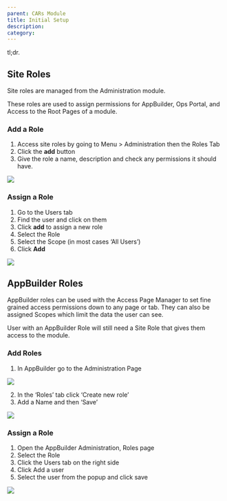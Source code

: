 ```yaml
---
parent: CARs Module
title: Initial Setup
description: 
category: 
---
```

tl;dr.

## Site Roles

Site roles are managed from the Administration module.

These roles are used to assign permissions for AppBuilder, Ops Portal, and Access to the Root Pages of a module.

### Add a Role

1. Access site roles by going to Menu > Administration then the Roles Tab
1. Click the **add** button
1. Give the role a name, description and check any permissions it should have.

![](images/op_roles.png)

### Assign a Role

1. Go to the Users tab
1. Find the user and click on them
1. Click **add** to assign a new role
1. Select the Role
1. Select the Scope (in most cases ‘All Users’)
1. Click **Add**

![](images/op_assign_role.png)

## AppBuilder Roles

AppBuilder roles can be used with the Access Page Manager to set fine grained access permissions down to any page or tab. They can also be assigned Scopes which limit the data the user can see.

User with an AppBuilder Role will still need a Site Role that gives them access to the module.

### Add Roles

1. In AppBuilder go to the Administration Page

![](images/ab_admin.png)

2. In the ‘Roles’ tab click ‘Create new role’
1. Add a Name and then ‘Save’

![](images/ab_role.png)

### Assign a Role

1. Open the AppBuilder Administration, Roles page
1. Select the Role
1. Click the Users tab on the right side
1. Click Add a user
1. Select the user from the popup and click save

![](./images/ab_assign_role.png)

